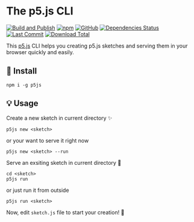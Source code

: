# The p5.js CLI

[![Build and Publish](https://github.com/archtaurus/p5js-cli/actions/workflows/publish.yml/badge.svg)](https://github.com/archtaurus/p5js-cli/actions/workflows/publish.yml)
[![npm](https://img.shields.io/npm/v/p5js)](https://www.npmjs.com/package/p5js)
[![GitHub](https://img.shields.io/github/license/archtaurus/p5js-cli)](https://github.com/archtaurus/p5js-cli/blob/master/LICENSE)
[![Dependencies Status](https://status.david-dm.org/gh/archtaurus/p5js-cli.svg)](https://www.npmjs.com/package/p5js?activeTab=dependencies)
[![Last Commit](https://img.shields.io/github/last-commit/archtaurus/p5js-cli)](https://github.com/archtaurus/p5js-cli)
[![Download Total](https://img.shields.io/npm/dt/p5js)](https://www.npmjs.com/package/p5js)

This [p5.js](https://p5js.org) CLI helps you creating p5.js sketches and serving them in your browser quickly and easily.

## 🐙 Install

``` shell
npm i -g p5js
```

## 💡 Usage

Create a new sketch in current directory ✨

``` shell
p5js new <sketch>
```

or your want to serve it right now

``` shell
p5js new <sketch> --run
```

Serve an exsiting sketch in current directory 🐎

``` shell
cd <sketch>
p5js run
```

or just run it from outside

``` shell
p5js run <sketch>
```

Now, edit `sketch.js` file to start your creation! 🎉
